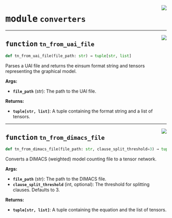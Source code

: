<!-- markdownlint-disable -->

<a href="https://github.com/ti2-group/einsum_benchmark/blob/main/src/einsum_benchmark/converters/__init__.py#L0"><img align="right" style="float:right;" src="https://img.shields.io/badge/-source-cccccc?style=flat-square" /></a>

# <kbd>module</kbd> `converters`




---

<a href="https://github.com/ti2-group/einsum_benchmark/blob/main/src/einsum_benchmark/converters/__init__.py#L7"><img align="right" style="float:right;" src="https://img.shields.io/badge/-source-cccccc?style=flat-square" /></a>

## <kbd>function</kbd> `tn_from_uai_file`

```python
def tn_from_uai_file(file_path: str) → tuple[str, list]
```

Parses a UAI file and returns the einsum format string and tensors representing the graphical model. 



**Args:**
 
 - <b>`file_path`</b> (str):  The path to the UAI file. 



**Returns:**
 
 - <b>`tuple[str, list]`</b>:  A tuple containing the format string and a list of tensors. 


---

<a href="https://github.com/ti2-group/einsum_benchmark/blob/main/src/einsum_benchmark/converters/__init__.py#L20"><img align="right" style="float:right;" src="https://img.shields.io/badge/-source-cccccc?style=flat-square" /></a>

## <kbd>function</kbd> `tn_from_dimacs_file`

```python
def tn_from_dimacs_file(file_path: str, clause_split_threshold=3) → tuple[str, list]
```

Converts a DIMACS (weighted) model counting file to a tensor network. 



**Args:**
 
 - <b>`file_path`</b> (str):  The path to the DIMACS file. 
 - <b>`clause_split_threshold`</b> (int, optional):  The threshold for splitting clauses. Defaults to 3. 



**Returns:**
 
 - <b>`tuple[str, list]`</b>:  A tuple containing the equation and the list of tensors. 


